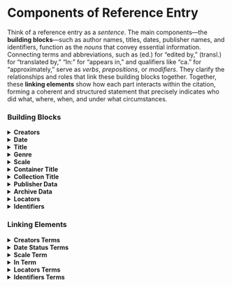# Components of Reference Entry

Think of a reference entry as a _sentence_. The main components—the **building blocks**—such as author names, titles, dates, publisher names, and identifiers, function as the _nouns_ that convey essential information. Connecting terms and abbreviations, such as (ed.) for “edited by,” (transl.) for “translated by,” “In:” for “appears in,” and qualifiers like “ca.” for “approximately,” serve as _verbs_, _prepositions_, or _modifiers_. They clarify the relationships and roles that link these building blocks together. Together, these **linking elements** show how each part interacts within the citation, forming a coherent and structured statement that precisely indicates who did what, where, when, and under what circumstances.

### Building Blocks

<details>

<summary><strong>Creators</strong></summary>



</details>

<details>

<summary><strong>Date</strong></summary>



</details>

<details>

<summary><strong>Title</strong></summary>



</details>

<details>

<summary><strong>Genre</strong></summary>



</details>

<details>

<summary><strong>Scale</strong></summary>



</details>

<details>

<summary><strong>Container Title</strong></summary>



</details>

<details>

<summary><strong>Collection Title</strong></summary>



</details>

<details>

<summary><strong>Publisher Data</strong></summary>



</details>

<details>

<summary><strong>Archive Data</strong></summary>



</details>

<details>

<summary><strong>Locators</strong></summary>



</details>

<details>

<summary><strong>Identifiers</strong></summary>



</details>

### Linking Elements

<details>

<summary><strong>Creators Terms</strong></summary>



</details>

<details>

<summary><strong>Date Status Terms</strong></summary>



</details>

<details>

<summary><strong>Scale Term</strong></summary>



</details>

<details>

<summary><strong>In Term</strong></summary>



</details>

<details>

<summary><strong>Locators Terms</strong></summary>



</details>

<details>

<summary><strong>Identifiers Terms</strong></summary>



</details>
